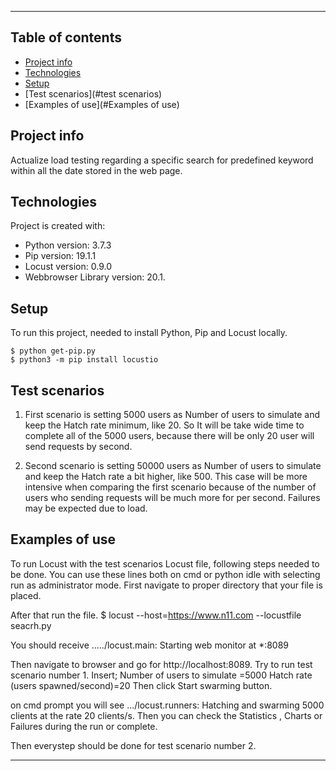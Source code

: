 -------------------------------------------------------
## Table of contents
* [Project info](#project-info)
* [Technologies](#technologies)
* [Setup](#setup)
* [Test scenarios](#test scenarios)
* [Examples of use](#Examples of use)

## Project info
Actualize load testing regarding a specific search for predefined keyword within all the date stored in the web page.
	
## Technologies
Project is created with:
* Python version: 3.7.3
* Pip version: 19.1.1 
* Locust version: 0.9.0
* Webbrowser Library version: 20.1.
	
## Setup
To run this project, needed to install Python, Pip and Locust locally.

```
$ python get-pip.py
$ python3 -m pip install locustio
```

## Test scenarios
1) First scenario is setting 5000 users as Number of users to simulate and keep the Hatch rate minimum, like 20.
So It will be take wide time to complete all of the 5000 users, because there will be only 20 user will send requests by second. 

2) Second scenario is setting 50000 users as Number of users to simulate and keep the Hatch rate a bit higher, like 500.
This case will be more intensive when comparing the first scenario because of the number of users who sending requests will be much more for per second. 
Failures may be expected due to load.

## Examples of use
To run Locust with the test scenarios Locust file, following steps needed to be done.
You can use these lines both on cmd or python idle with selecting run as administrator mode. 
First navigate to proper directory that your file is placed.

After that run the file.
$ locust --host=https://www.n11.com --locustfile seacrh.py

You should receive ...../locust.main: Starting web monitor at *:8089

Then navigate to browser and go for http://localhost:8089.
Try to run test scenario number 1. Insert;
Number of users to simulate =5000
Hatch rate (users spawned/second)=20
Then click Start swarming button.

on cmd prompt you will see .../locust.runners: Hatching and swarming 5000 clients at the rate 20 clients/s.
Then you can check the Statistics , Charts or Failures during the run or complete.

Then everystep should be done for test scenario number 2.

-----------------------------------------------------------


